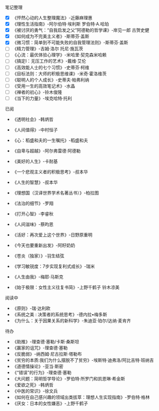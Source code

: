 笔记整理

- [x] 《怦然心动的人生整理魔法》-近藤麻理惠
- [x] 《理性生活指南》-阿尔伯特·埃利斯 罗伯特·A.哈珀
- [x] 《被讨厌的勇气：“自我启发之父”阿德勒的哲学课》-岸见一郎 古贺史健
- [x] 《如何成为不完美主义者》-斯蒂芬·盖斯
- [x] 《微习惯：简单到不可能失败的自我管理法则》-斯蒂芬·盖斯
- [ ] 《精力管理》-吉姆·洛尔 托尼·施瓦茨
- [ ] 《心流：最优体验心理学》-米哈里·契克森米哈赖
- [ ] 《搞定Ⅰ：无压工作的艺术》-戴维·艾伦
- [ ] 《高效能人士的七个习惯》-史蒂芬·柯维
- [ ] 《目标法则：大师的积极思维课》-米奇·霍洛维茨
- [ ] 《聪明人的个人成长》-史蒂夫·帕弗利纳
- [ ] 《受用一生的高效笔记术》-水晶
- [ ] 《禅者的初心》-铃木俊隆
- [ ] 《当下的力量》-埃克哈特·托利

已阅

- 《透明社会》-韩炳哲

- 《人间值得》-中村恒子

- 《心：稻盛和夫的一生嘱托》-稻盛和夫

- 《自卑与超越》-阿尔弗雷德·阿德勒

- 《美好的人生》-卡耐基

- 《一个悲观主义者的积极思考》-叔本华

- 《人生的智慧》-叔本华

- 《理想国（汉译世界学术名著丛书）》-柏拉图

- 《法治的细节》-罗翔

- 《打开心智》-李睿秋

- 《人间滋味》-蔡昀恩

- 《活好：再次爱上这个世界》-日野原重明

- 《今天也要重新出发》-阿籽奶奶

- 《苍炎（独家）》-羽生结弦

- 《学习敏锐度：7步实现复利式成长》-瑞米

- 《人生由我》-梅耶·马斯克

- 《始于极限：女性主义往复书简》-上野千鹤子 铃木凉美

  

阅读中

- 《原则》-瑞·达利欧
- 《系统之美 : 决策者的系统思考》-德内拉•梅多斯
- 《为什么：关于因果关系的新科学》-朱迪亚·珀尔/达纳·麦肯齐



待办

- 《助推》-理查德·塞勒/卡斯·桑斯坦
- 《赢家的诅咒》-理查德·塞勒
- 《反脆弱》-纳西姆·尼古拉斯·塔勒布
- 《贫穷的本质:我们为什么摆脱不了贫穷》-埃斯特·迪弗洛/阿比吉特·班纳吉
- 《道德情操论》-亚当·斯密
- 《“错误”的行为》-理查德·塞勒
- 《大问题：简明哲学导论》-罗伯特·所罗门和凯恩琳·希金斯
- 《爱欲之死》-韩炳哲
- 《中医的常识》-徐文兵
- 《如何在自己感兴趣的领域出类拔萃：理想人生实现指南》-罗伯特·格林
- 《厌女：日本的女性嫌恶》-上野千鹤子
